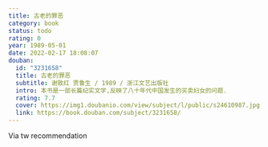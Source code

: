 ```yaml
---
title: 古老的罪恶
category: book
status: todo
rating: 0
year: 1989-05-01
date: 2022-02-17 18:08:07
douban:
  id: "3231658"
  title: 古老的罪恶
  subtitle: 谢致红 贾鲁生 / 1989 / 浙江文艺出版社
  intro: 本书是一部长篇纪实文学,反映了八十年代中国发生的买卖妇女的问题.
  rating: 7.7
  cover: https://img1.doubanio.com/view/subject/l/public/s24610987.jpg
  link: https://book.douban.com/subject/3231658/
---
```


Via tw recommendation 
